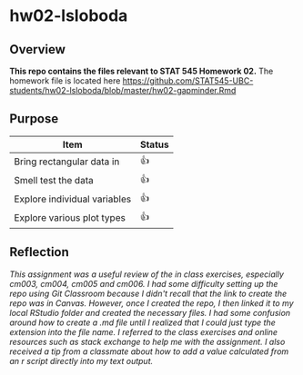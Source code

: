 # hw02-lsloboda

## Overview
**This repo contains the files relevant to STAT 545 Homework 02.**
The homework file is located here https://github.com/STAT545-UBC-students/hw02-lsloboda/blob/master/hw02-gapminder.Rmd

## Purpose

|    **Item**                  | **Status** |
|------------------------------|------------|
| Bring rectangular data in    | :thumbsup: |
| Smell test the data          | :thumbsup: |
| Explore individual variables | :thumbsup: |
| Explore various plot types   | :thumbsup: |

## Reflection

*This assignment was a useful review of the in class exercises, especially cm003, cm004, cm005 and cm006. I had some difficulty setting up the repo using Git Classroom because I didn't recall that the link to create the repo was in Canvas. However, once I created the repo, I then linked it to my local RStudio folder and created the necessary files. I had some confusion around how to create a .md file until I realized that I could just type the extension into the file name. I referred to the class exercises and online resources such as stack exchange to help me with the assignment. I also received a tip from a classmate about how to add a value calculated from an r script directly into my text output.*
